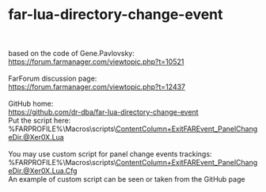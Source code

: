 # far-lua-directory-change-event
<br /><br />
based on the code of Gene.Pavlovsky:<br />
https://forum.farmanager.com/viewtopic.php?t=10521
<br /><br />
FarForum discussion page:<br />
https://forum.farmanager.com/viewtopic.php?t=12437
<br /><br />
GitHub home:<br />
https://github.com/dr-dba/far-lua-directory-change-event
<br />
Put the script here:<br />
%FARPROFILE%\Macros\scripts\ContentColumn+ExitFAREvent_PanelChangeDir.@Xer0X.Lua
<br /><br />
You may use custom script for panel change events trackings:<br />
%FARPROFILE%\Macros\scripts\ContentColumn+ExitFAREvent_PanelChangeDir.@Xer0X.Lua.Cfg<br />
An example of custom script can be seen or taken from the GitHub page<br />
